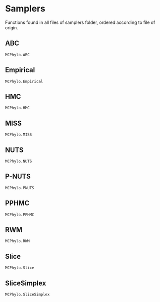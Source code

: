 # Samplers

Functions found in all files of samplers folder, ordered according to file of origin.

## ABC

```@docs
MCPhylo.ABC
```

## Empirical

```@docs
MCPhylo.Empirical
```

## HMC

```@docs
MCPhylo.HMC
```

## MISS

```@docs
MCPhylo.MISS
```

## NUTS

```@docs
MCPhylo.NUTS
```

## P-NUTS

```@docs
MCPhylo.PNUTS
```

## PPHMC

```@docs
MCPhylo.PPHMC
```

## RWM

```@docs
MCPhylo.RWM
```

## Slice

```@docs
MCPhylo.Slice
```

## SliceSimplex

```@docs
MCPhylo.SliceSimplex
```
